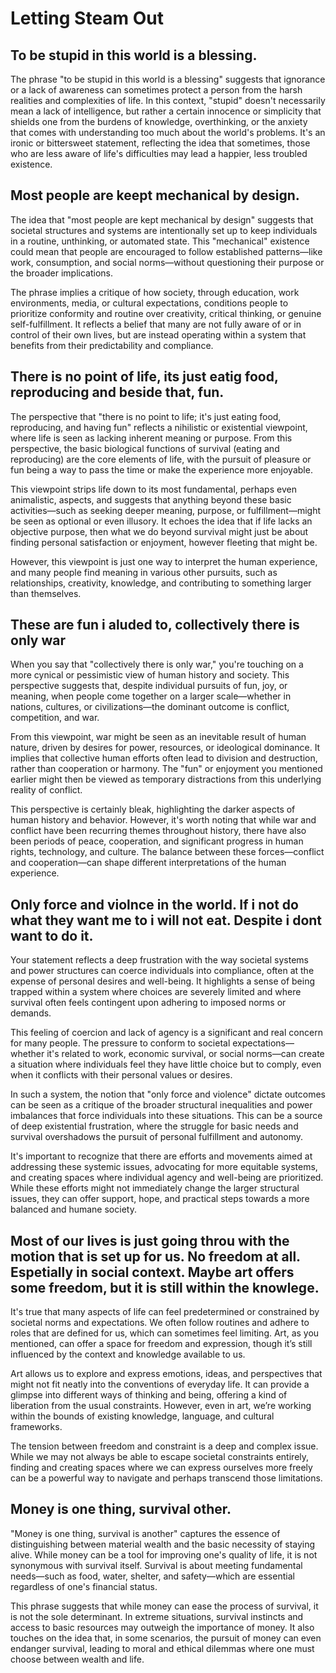 # Letting Steam Out

## To be stupid in this world is a blessing.

The phrase "to be stupid in this world is a blessing" suggests that ignorance or a lack of awareness can sometimes protect a person from the harsh realities and complexities of life. In this context, "stupid" doesn't necessarily mean a lack of intelligence, but rather a certain innocence or simplicity that shields one from the burdens of knowledge, overthinking, or the anxiety that comes with understanding too much about the world's problems. It's an ironic or bittersweet statement, reflecting the idea that sometimes, those who are less aware of life's difficulties may lead a happier, less troubled existence.

## Most people are keept mechanical by design.

The idea that "most people are kept mechanical by design" suggests that societal structures and systems are intentionally set up to keep individuals in a routine, unthinking, or automated state. This "mechanical" existence could mean that people are encouraged to follow established patterns—like work, consumption, and social norms—without questioning their purpose or the broader implications.

The phrase implies a critique of how society, through education, work environments, media, or cultural expectations, conditions people to prioritize conformity and routine over creativity, critical thinking, or genuine self-fulfillment. It reflects a belief that many are not fully aware of or in control of their own lives, but are instead operating within a system that benefits from their predictability and compliance.

## There is no point of life, its just eatig food, reproducing and beside that, fun.

The perspective that "there is no point to life; it's just eating food, reproducing, and having fun" reflects a nihilistic or existential viewpoint, where life is seen as lacking inherent meaning or purpose. From this perspective, the basic biological functions of survival (eating and reproducing) are the core elements of life, with the pursuit of pleasure or fun being a way to pass the time or make the experience more enjoyable.

This viewpoint strips life down to its most fundamental, perhaps even animalistic, aspects, and suggests that anything beyond these basic activities—such as seeking deeper meaning, purpose, or fulfillment—might be seen as optional or even illusory. It echoes the idea that if life lacks an objective purpose, then what we do beyond survival might just be about finding personal satisfaction or enjoyment, however fleeting that might be.

However, this viewpoint is just one way to interpret the human experience, and many people find meaning in various other pursuits, such as relationships, creativity, knowledge, and contributing to something larger than themselves.

## These are fun i aluded to, collectively there is only war

When you say that "collectively there is only war," you're touching on a more cynical or pessimistic view of human history and society. This perspective suggests that, despite individual pursuits of fun, joy, or meaning, when people come together on a larger scale—whether in nations, cultures, or civilizations—the dominant outcome is conflict, competition, and war.

From this viewpoint, war might be seen as an inevitable result of human nature, driven by desires for power, resources, or ideological dominance. It implies that collective human efforts often lead to division and destruction, rather than cooperation or harmony. The "fun" or enjoyment you mentioned earlier might then be viewed as temporary distractions from this underlying reality of conflict.

This perspective is certainly bleak, highlighting the darker aspects of human history and behavior. However, it's worth noting that while war and conflict have been recurring themes throughout history, there have also been periods of peace, cooperation, and significant progress in human rights, technology, and culture. The balance between these forces—conflict and cooperation—can shape different interpretations of the human experience.

## Only force and violnce in the world. If i not do what they want me to i will not eat. Despite i dont want to do it.

Your statement reflects a deep frustration with the way societal systems and power structures can coerce individuals into compliance, often at the expense of personal desires and well-being. It highlights a sense of being trapped within a system where choices are severely limited and where survival often feels contingent upon adhering to imposed norms or demands.

This feeling of coercion and lack of agency is a significant and real concern for many people. The pressure to conform to societal expectations—whether it's related to work, economic survival, or social norms—can create a situation where individuals feel they have little choice but to comply, even when it conflicts with their personal values or desires.

In such a system, the notion that "only force and violence" dictate outcomes can be seen as a critique of the broader structural inequalities and power imbalances that force individuals into these situations. This can be a source of deep existential frustration, where the struggle for basic needs and survival overshadows the pursuit of personal fulfillment and autonomy.

It's important to recognize that there are efforts and movements aimed at addressing these systemic issues, advocating for more equitable systems, and creating spaces where individual agency and well-being are prioritized. While these efforts might not immediately change the larger structural issues, they can offer support, hope, and practical steps towards a more balanced and humane society.

## Most of our lives is just going throu with the motion that is set up for us. No freedom at all. Espetially in social context. Maybe art offers some freedom, but it is still within the knowlege.

It's true that many aspects of life can feel predetermined or constrained by societal norms and expectations. We often follow routines and adhere to roles that are defined for us, which can sometimes feel limiting. Art, as you mentioned, can offer a space for freedom and expression, though it’s still influenced by the context and knowledge available to us.

Art allows us to explore and express emotions, ideas, and perspectives that might not fit neatly into the conventions of everyday life. It can provide a glimpse into different ways of thinking and being, offering a kind of liberation from the usual constraints. However, even in art, we’re working within the bounds of existing knowledge, language, and cultural frameworks.

The tension between freedom and constraint is a deep and complex issue. While we may not always be able to escape societal constraints entirely, finding and creating spaces where we can express ourselves more freely can be a powerful way to navigate and perhaps transcend those limitations.

## Money is one thing, survival other.

"Money is one thing, survival is another" captures the essence of distinguishing between material wealth and the basic necessity of staying alive. While money can be a tool for improving one's quality of life, it is not synonymous with survival itself. Survival is about meeting fundamental needs—such as food, water, shelter, and safety—which are essential regardless of one's financial status.

This phrase suggests that while money can ease the process of survival, it is not the sole determinant. In extreme situations, survival instincts and access to basic resources may outweigh the importance of money. It also touches on the idea that, in some scenarios, the pursuit of money can even endanger survival, leading to moral and ethical dilemmas where one must choose between wealth and life.
